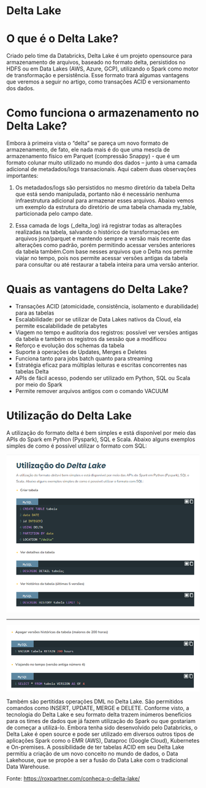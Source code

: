 # Delta Lake

# O que é o Delta Lake?

Criado pelo time da Databricks, Delta Lake é um projeto opensource para armazenamento de arquivos, baseado no formato delta, persistidos no HDFS ou em Data Lakes (AWS, Azure, GCP), utilizando
o Spark como motor de transformação e persistência. Esse formato trará algumas vantagens que veremos a seguir no artigo, como transações ACID e versionamento dos dados. 

# Como funciona o armazenamento no Delta Lake?

Embora à primeira vista o “delta” se pareça um novo formato de armazenamento, de fato, ele nada mais é do que uma mescla de armazenamento físico em Parquet (compressão Snappy) - que é um formato
colunar muito utilizado no mundo dos dados – junto à uma camada adicional de metadados/logs transacionais. Aqui cabem duas observações importantes: 

1. Os metadados/logs são persistidos no mesmo diretório da tabela Delta que está sendo manipulada, portanto não é necessário nenhuma infraestrutura adicional para armazenar esses arquivos.
Abaixo vemos um exemplo da estrutura do diretório de uma tabela chamada my_table, particionada pelo campo date.

2. Essa camada de logs (_delta_log) irá registrar todas as alterações realizadas na tabela, salvando o histórico de transformações em arquivos json/parquet e mantendo sempre a versão
mais recente das alterações como padrão, porém permitindo acessar versões anteriores da tabela também.Com base nesses arquivos que o Delta nos permite viajar no tempo, pois
nos permite acessar versões antigas da tabela para consultar ou até restaurar a tabela inteira para uma versão anterior.

# Quais as vantagens do Delta Lake?

- Transações ACID (atomicidade, consistência, isolamento e durabilidade) para as tabelas
- Escalabilidade: por se utilizar de Data Lakes nativos da Cloud, ela permite escalabilidade de petabytes
- Viagem no tempo e auditoria dos registros: possível ver versões antigas da tabela e também os registros da sessão que  a modificou
- Reforço e evolução dos schemas da tabela
- Suporte à operações de Updates, Merges e Deletes
- Funciona tanto para jobs batch quanto para streaming
- Estratégia eficaz para múltiplas leituras e escritas concorrentes nas tabelas Delta 
- APIs de fácil acesso, podendo ser utilizado em Python, SQL ou Scala por meio do Spark
- Permite remover arquivos antigos com o comando VACUUM

# Utilização do Delta Lake

A utilização do formato delta é bem simples e está disponível por meio das APIs do Spark em Python (Pyspark), SQL e Scala. Abaixo alguns exemplos simples de como é possível utilizar o formato com SQL:

![Delta Lake](../images/delta_lake1.png 'Delta Lake')

---

![Delta Lake](../images/delta_lake2.png 'Delta Lake')

Também são pertitidas operações DML no Delta Lake. São permitidos comandos como INSERT, UPDATE, MERGE e DELETE. Conforme visto, a tecnologia do Delta Lake e seu formato delta trazem
inúmeros benefícios para os times de dados que já fazem utilização do Spark ou que gostariam de começar a utilizá-lo. Embora tenha sido desenvolvido pelo Databricks, o Delta Lake
é open source e pode ser utilizado em diversos outros tipos de aplicações Spark como o EMR (AWS), Dataproc (Google Cloud), Kubernetes e On-premises.  A possibilidade de ter
tabelas ACID em seu Delta Lake permitiu a criação de um novo conceito no mundo de dados, o Data Lakehouse, que se propõe a ser a fusão do Data Lake com o tradicional Data Warehouse.

Fonte: https://roxpartner.com/conheca-o-delta-lake/
